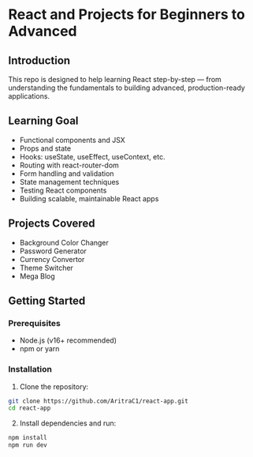 # React and Projects for Beginners to Advanced

## Introduction
This repo is designed to help learning React step-by-step — from understanding the fundamentals to building advanced, production-ready applications.

## Learning Goal
- Functional components and JSX
- Props and state
- Hooks: useState, useEffect, useContext, etc.
- Routing with react-router-dom
- Form handling and validation
- State management techniques
- Testing React components
- Building scalable, maintainable React apps

## Projects Covered
- Background Color Changer
- Password Generator
- Currency Convertor
- Theme Switcher
- Mega Blog

## Getting Started

### Prerequisites
- Node.js (v16+ recommended)
- npm or yarn

### Installation
1. Clone the repository:
```bash
git clone https://github.com/AritraC1/react-app.git
cd react-app
```

2. Install dependencies and run:
```bash
npm install
npm run dev
```